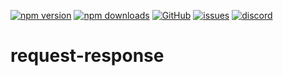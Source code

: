 [![npm version](https://img.shields.io/npm/v/@itrocks/request-response?logo=npm)](https://www.npmjs.org/package/@itrocks/request-response)
[![npm downloads](https://img.shields.io/npm/dm/@itrocks/request-response)](https://www.npmjs.org/package/@itrocks/request-response)
[![GitHub](https://img.shields.io/github/last-commit/itrocks-ts/request-response?color=2dba4e&label=commit&logo=github)](https://github.com/itrocks-ts/request-response)
[![issues](https://img.shields.io/github/issues/itrocks-ts/request-response)](https://github.com/itrocks-ts/request-response/issues)
[![discord](https://img.shields.io/discord/1314141024020467782?color=7289da&label=discord&logo=discord&logoColor=white)](https://25.re/ditr)

# request-response

